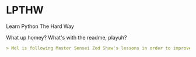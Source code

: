 LPTHW
=====

Learn Python The Hard Way

What up homey? What's with the readme, playuh?

```markdown
> Mel is following Master Sensei Zed Shaw's lessons in order to improve her coding kung fu. Ya feelin' me? Sensei zed is hookin' a sista up with some knowledge, dawg. 
```
